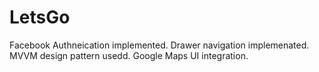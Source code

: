 # LetsGo

Facebook Authneication implemented.
Drawer navigation implemenated.
MVVM design pattern usedd.
Google Maps UI integration.

